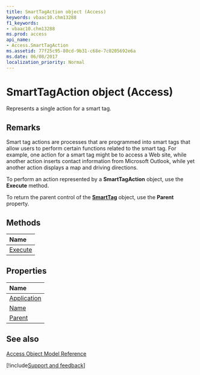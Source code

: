 ```yaml
---
title: SmartTagAction object (Access)
keywords: vbaac10.chm13288
f1_keywords:
- vbaac10.chm13288
ms.prod: access
api_name:
- Access.SmartTagAction
ms.assetid: 77f25c95-80cd-9b31-c68e-7c0205692e6a
ms.date: 06/08/2017
localization_priority: Normal
---
```



# SmartTagAction object (Access)

Represents a single action for a smart tag.


## Remarks

Smart tag actions are processes that are programmed into smart tags that allow users to perform certain functions related to the smart tag. For example, one action for a smart tag might be to access a Web site, while another action inserts contact information from Microsoft Outlook, while yet another action displays a map and driving directions.

To perform an action represented by a  **SmartTagAction** object, use the **Execute** method.

To return the parent control of the  **[SmartTag](Access.SmartTag.md)** object, use the **Parent** property.


## Methods



|Name|
|:-----|
|[Execute](Access.SmartTagAction.Execute.md)|

## Properties



|Name|
|:-----|
|[Application](Access.SmartTagAction.Application.md)|
|[Name](Access.SmartTagAction.Name.md)|
|[Parent](Access.SmartTagAction.Parent.md)|

## See also


[Access Object Model Reference](overview/Access/object-model.md)

[!include[Support and feedback](~/includes/feedback-boilerplate.md)]